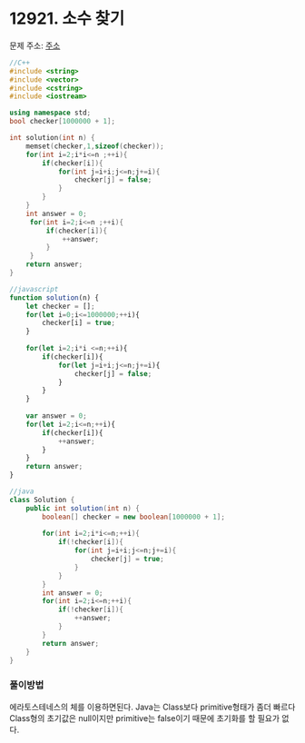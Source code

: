 # 12921. 소수 찾기

문제 주소: [주소](https://programmers.co.kr/learn/courses/30/lessons/12921)

```c++
//C++
#include <string>
#include <vector>
#include <cstring>
#include <iostream>

using namespace std;
bool checker[1000000 + 1];

int solution(int n) {
    memset(checker,1,sizeof(checker));
    for(int i=2;i*i<=n ;++i){
        if(checker[i]){
            for(int j=i+i;j<=n;j+=i){
                checker[j] = false;
            }    
        }
    }     
    int answer = 0;
     for(int i=2;i<=n ;++i){
         if(checker[i]){
             ++answer;
         }
     }
    return answer;
}
```

```javascript
//javascript
function solution(n) {
    let checker = [];
    for(let i=0;i<=1000000;++i){
        checker[i] = true;
    }
    
    for(let i=2;i*i <=n;++i){
        if(checker[i]){
            for(let j=i+i;j<=n;j+=i){
                checker[j] = false;
            }
        }
    }
    
    var answer = 0;
    for(let i=2;i<=n;++i){
        if(checker[i]){
            ++answer;
        }
    }
    return answer;
}
```

```java
//java
class Solution {
    public int solution(int n) {
        boolean[] checker = new boolean[1000000 + 1];
        
        for(int i=2;i*i<=n;++i){
            if(!checker[i]){
                for(int j=i+i;j<=n;j+=i){
                    checker[j] = true;
                }    
            }
        }
        int answer = 0;
        for(int i=2;i<=n;++i){
            if(!checker[i]){
                ++answer;
            }
        }
        return answer;
    }
}
```



### 풀이방법

에라토스테네스의 체를 이용하면된다. Java는 Class보다 primitive형태가 좀더 빠르다 Class형의 초기값은 null이지만 primitive는 false이기 때문에 초기화를 할 필요가 없다.